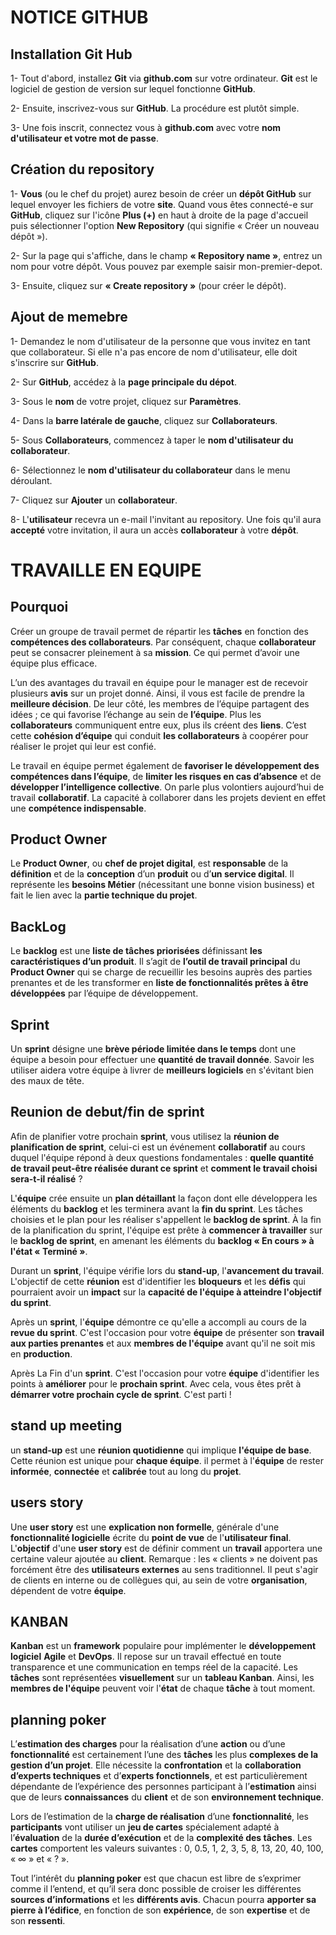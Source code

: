 # NOTICE GITHUB
## Installation Git Hub
1- Tout d'abord, installez **Git** via **github.com** sur votre ordinateur. **Git** est le logiciel de gestion de version sur lequel fonctionne **GitHub**.

2- Ensuite, inscrivez-vous sur **GitHub**. La procédure est plutôt simple.

3- Une fois inscrit, connectez vous à **github.com** avec votre **nom d'utilisateur et votre mot de passe**.

## Création du repository 
1- **Vous** (ou le chef du projet) aurez besoin de créer un **dépôt GitHub** sur lequel envoyer les fichiers de votre **site**. Quand vous êtes connecté-e sur **GitHub**, cliquez sur l'icône **Plus (+)** en haut à droite de la page d'accueil puis sélectionner l'option **New Repository** (qui signifie « Créer un nouveau dépôt »).

2- Sur la page qui s'affiche, dans le champ **« Repository name »**, entrez un nom pour votre dépôt. Vous pouvez par exemple saisir mon-premier-depot.

3- Ensuite, cliquez sur **« Create repository »** (pour créer le dépôt).

## Ajout de memebre
1- Demandez le nom d'utilisateur de la personne que vous invitez en tant que collaborateur. Si elle n'a pas encore de nom d'utilisateur, elle doit s'inscrire sur **GitHub**.

2- Sur **GitHub**, accédez à la **page principale du dépot**.

3- Sous le **nom** de votre projet, cliquez sur **Paramètres**.

4- Dans la **barre latérale de gauche**, cliquez sur **Collaborateurs**.

5- Sous **Collaborateurs**, commencez à taper le **nom d'utilisateur du collaborateur**.

6- Sélectionnez le **nom d'utilisateur du collaborateur** dans le menu déroulant.

7- Cliquez sur **Ajouter** un **collaborateur**.

8- L'**utilisateur** recevra un e-mail l'invitant au repository. Une fois qu'il aura **accepté** votre invitation, il aura un accès **collaborateur** à votre **dépôt**.
 
# TRAVAILLE EN EQUIPE
## Pourquoi
Créer un groupe de travail permet de répartir les **tâches** en fonction des **compétences des collaborateurs**. Par conséquent, chaque **collaborateur** peut se consacrer pleinement à sa **mission**. Ce qui permet d’avoir une équipe plus efficace. 

L’un des avantages du travail en équipe pour le manager est de recevoir plusieurs **avis** sur un projet donné. Ainsi, il vous est facile de prendre la **meilleure décision**. De leur côté, les membres de l’équipe partagent des idées ; ce qui favorise l’échange au sein de **l’équipe**. Plus les **collaborateurs** communiquent entre eux, plus ils créent des **liens**. C’est cette **cohésion d’équipe** qui conduit **les collaborateurs** à coopérer pour réaliser le projet qui leur est confié.

Le travail en équipe permet également de **favoriser le développement des compétences dans l’équipe**, de **limiter les risques en cas d’absence** et de **développer l’intelligence collective**. On parle plus volontiers aujourd’hui de travail **collaboratif**. La capacité à collaborer dans les projets devient en effet une **compétence indispensable**.

## Product Owner
Le **Product Owner**, ou **chef de projet digital**, est **responsable** de la **définition** et de la **conception** d’un **produit** ou d’**un service digital**. Il représente les **besoins Métier** (nécessitant une bonne vision business) et fait le lien avec la **partie technique du projet**.

## BackLog
Le **backlog** est une **liste de tâches priorisées** définissant **les caractéristiques d’un produit**. Il s’agit de **l’outil de travail principal** du **Product Owner** qui se charge de recueillir les besoins auprès des parties prenantes et de les transformer en **liste de fonctionnalités prêtes à être développées** par l’équipe de développement.

## Sprint 
Un **sprint** désigne une **brève période limitée dans le temps** dont une équipe a besoin pour effectuer une **quantité de travail donnée**. Savoir les utiliser aidera votre équipe à livrer de **meilleurs logiciels** en s'évitant bien des maux de tête. 

## Reunion de debut/fin de sprint
Afin de planifier votre prochain **sprint**, vous utilisez la **réunion de planification de sprint**, celui-ci est un événement **collaboratif** au cours duquel l'équipe répond à deux questions fondamentales : **quelle quantité de travail peut-être réalisée durant ce sprint** et **comment le travail choisi sera-t-il réalisé** ?

L'**équipe** crée ensuite un **plan détaillant** la façon dont elle développera les éléments du **backlog** et les terminera avant la **fin du sprint**. Les tâches choisies et le plan pour les réaliser s'appellent le **backlog de sprint**. À la fin de la planification du sprint, l'équipe est prête à **commencer à travailler** sur le **backlog de sprint**, en amenant les éléments du **backlog « En cours » à l'état « Terminé »**.

Durant un **sprint**, l'équipe vérifie lors du **stand-up**, l'**avancement du travail**. L'objectif de cette **réunion** est d'identifier les **bloqueurs** et les **défis** qui pourraient avoir un **impact** sur la **capacité de l'équipe à atteindre l'objectif du sprint**.

Après un **sprint**, l'**équipe** démontre ce qu'elle a accompli au cours de la **revue du sprint**. C'est l'occasion pour votre **équipe** de présenter son **travail aux parties prenantes** et aux **membres de l'équipe** avant qu'il ne soit mis en **production**.

Après La Fin d'un **sprint**. C'est l'occasion pour votre **équipe** d'identifier les points à **améliorer** pour le **prochain sprint**. Avec cela, vous êtes prêt à **démarrer votre prochain cycle de sprint**. C'est parti !

## stand up meeting
un **stand-up** est une **réunion quotidienne** qui implique **l'équipe de base**. Cette réunion est unique pour **chaque équipe**. il permet à l'**équipe** de rester **informée**, **connectée** et **calibrée** tout au long du **projet**.
 
## users story
Une **user story** est une **explication non formelle**, générale d'une **fonctionnalité logicielle** écrite du **point de vue** de l'**utilisateur final**. 
L'**objectif** d'une **user story** est de définir comment un **travail** apportera une certaine valeur ajoutée au **client**. Remarque : les « clients » ne doivent pas forcément être des **utilisateurs externes** au sens traditionnel. Il peut s'agir de clients en interne ou de collègues qui, au sein de votre **organisation**, dépendent de votre **équipe**.

## KANBAN
**Kanban** est un **framework** populaire pour implémenter le **développement logiciel** **Agile** et **DevOps**. Il repose sur un travail effectué en toute transparence et une communication en temps réel de la capacité. Les **tâches** sont représentées **visuellement** sur un **tableau Kanban**. Ainsi, les **membres de l'équipe** peuvent voir l'**état** de chaque **tâche** à tout moment.

## planning poker
L’**estimation des charges** pour la réalisation d’une **action** ou d’une **fonctionnalité** est certainement l’une des **tâches** les plus **complexes de la gestion d’un projet**. Elle nécessite la **confrontation** et la **collaboration d’experts techniques** et d’**experts fonctionnels**, et est particulièrement dépendante de l’expérience des personnes participant à l’**estimation** ainsi que de leurs **connaissances** du **client** et de son **environnement technique**.

Lors de l’estimation de la **charge de réalisation** d’une **fonctionnalité**, les **participants** vont utiliser un **jeu de cartes** spécialement adapté à l’**évaluation** de la **durée d’exécution** et de la **complexité des tâches**. Les **cartes** comportent les valeurs suivantes : 0, 0.5, 1, 2, 3, 5, 8, 13, 20, 40, 100, « ∞ » et « ? ».

Tout l’intérêt du **planning poker** est que chacun est libre de s’exprimer comme il l’entend, et qu’il sera donc possible de croiser les différentes **sources d’informations** et les **différents avis**. Chacun pourra **apporter sa pierre à l’édifice**, en fonction de son **expérience**, de son **expertise** et de son **ressenti**. 

